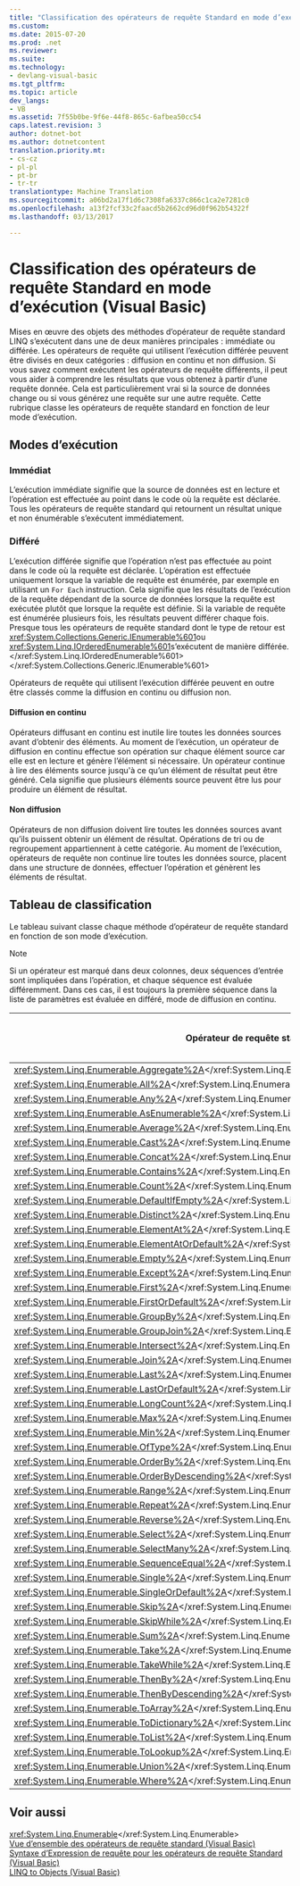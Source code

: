 ```yaml
---
title: "Classification des opérateurs de requête Standard en mode d’exécution (Visual Basic) | Documents Microsoft"
ms.custom: 
ms.date: 2015-07-20
ms.prod: .net
ms.reviewer: 
ms.suite: 
ms.technology:
- devlang-visual-basic
ms.tgt_pltfrm: 
ms.topic: article
dev_langs:
- VB
ms.assetid: 7f55b0be-9f6e-44f8-865c-6afbea50cc54
caps.latest.revision: 3
author: dotnet-bot
ms.author: dotnetcontent
translation.priority.mt:
- cs-cz
- pl-pl
- pt-br
- tr-tr
translationtype: Machine Translation
ms.sourcegitcommit: a06bd2a17f1d6c7308fa6337c866c1ca2e7281c0
ms.openlocfilehash: a13f2fcf33c2faacd5b2662cd96d0f962b54322f
ms.lasthandoff: 03/13/2017

---
```

# <a name="classification-of-standard-query-operators-by-manner-of-execution-visual-basic"></a>Classification des opérateurs de requête Standard en mode d’exécution (Visual Basic)
Mises en œuvre des objets des méthodes d’opérateur de requête standard LINQ s’exécutent dans une de deux manières principales : immédiate ou différée. Les opérateurs de requête qui utilisent l’exécution différée peuvent être divisés en deux catégories : diffusion en continu et non diffusion. Si vous savez comment exécutent les opérateurs de requête différents, il peut vous aider à comprendre les résultats que vous obtenez à partir d’une requête donnée. Cela est particulièrement vrai si la source de données change ou si vous générez une requête sur une autre requête. Cette rubrique classe les opérateurs de requête standard en fonction de leur mode d’exécution.  
  
## <a name="manners-of-execution"></a>Modes d’exécution  
  
### <a name="immediate"></a>Immédiat  
 L’exécution immédiate signifie que la source de données est en lecture et l’opération est effectuée au point dans le code où la requête est déclarée. Tous les opérateurs de requête standard qui retournent un résultat unique et non énumérable s’exécutent immédiatement.  
  
### <a name="deferred"></a>Différé  
 L’exécution différée signifie que l’opération n’est pas effectuée au point dans le code où la requête est déclarée. L’opération est effectuée uniquement lorsque la variable de requête est énumérée, par exemple en utilisant un `For Each` instruction. Cela signifie que les résultats de l’exécution de la requête dépendant de la source de données lorsque la requête est exécutée plutôt que lorsque la requête est définie. Si la variable de requête est énumérée plusieurs fois, les résultats peuvent différer chaque fois. Presque tous les opérateurs de requête standard dont le type de retour est <xref:System.Collections.Generic.IEnumerable%601>ou <xref:System.Linq.IOrderedEnumerable%601>s’exécutent de manière différée.</xref:System.Linq.IOrderedEnumerable%601> </xref:System.Collections.Generic.IEnumerable%601>  
  
 Opérateurs de requête qui utilisent l’exécution différée peuvent en outre être classés comme la diffusion en continu ou diffusion non.  
  
#### <a name="streaming"></a>Diffusion en continu  
 Opérateurs diffusant en continu est inutile lire toutes les données sources avant d’obtenir des éléments. Au moment de l’exécution, un opérateur de diffusion en continu effectue son opération sur chaque élément source car elle est en lecture et génère l’élément si nécessaire. Un opérateur continue à lire des éléments source jusqu'à ce qu’un élément de résultat peut être généré. Cela signifie que plusieurs éléments source peuvent être lus pour produire un élément de résultat.  
  
#### <a name="non-streaming"></a>Non diffusion  
 Opérateurs de non diffusion doivent lire toutes les données sources avant qu’ils puissent obtenir un élément de résultat. Opérations de tri ou de regroupement appartiennent à cette catégorie. Au moment de l’exécution, opérateurs de requête non continue lire toutes les données source, placent dans une structure de données, effectuer l’opération et génèrent les éléments de résultat.  
  
## <a name="classification-table"></a>Tableau de classification  
 Le tableau suivant classe chaque méthode d’opérateur de requête standard en fonction de son mode d’exécution.  
  
> [!NOTE]
>  Si un opérateur est marqué dans deux colonnes, deux séquences d’entrée sont impliquées dans l’opération, et chaque séquence est évaluée différemment. Dans ces cas, il est toujours la première séquence dans la liste de paramètres est évaluée en différé, mode de diffusion en continu.  
  
|Opérateur de requête standard|Type de retour|Exécution immédiate|Exécution en continu différée|Exécution Non continue différée|  
|-----------------------------|-----------------|-------------------------|----------------------------------|---------------------------------------|  
|<xref:System.Linq.Enumerable.Aggregate%2A></xref:System.Linq.Enumerable.Aggregate%2A>|TSource|x|||  
|<xref:System.Linq.Enumerable.All%2A></xref:System.Linq.Enumerable.All%2A>|<xref:System.Boolean></xref:System.Boolean>|x|||  
|<xref:System.Linq.Enumerable.Any%2A></xref:System.Linq.Enumerable.Any%2A>|<xref:System.Boolean></xref:System.Boolean>|x|||  
|<xref:System.Linq.Enumerable.AsEnumerable%2A></xref:System.Linq.Enumerable.AsEnumerable%2A>|<xref:System.Collections.Generic.IEnumerable%601></xref:System.Collections.Generic.IEnumerable%601>||x||  
|<xref:System.Linq.Enumerable.Average%2A></xref:System.Linq.Enumerable.Average%2A>|Valeur numérique unique|x|||  
|<xref:System.Linq.Enumerable.Cast%2A></xref:System.Linq.Enumerable.Cast%2A>|<xref:System.Collections.Generic.IEnumerable%601></xref:System.Collections.Generic.IEnumerable%601>||x||  
|<xref:System.Linq.Enumerable.Concat%2A></xref:System.Linq.Enumerable.Concat%2A>|<xref:System.Collections.Generic.IEnumerable%601></xref:System.Collections.Generic.IEnumerable%601>||x||  
|<xref:System.Linq.Enumerable.Contains%2A></xref:System.Linq.Enumerable.Contains%2A>|<xref:System.Boolean></xref:System.Boolean>|x|||  
|<xref:System.Linq.Enumerable.Count%2A></xref:System.Linq.Enumerable.Count%2A>|<xref:System.Int32></xref:System.Int32>|x|||  
|<xref:System.Linq.Enumerable.DefaultIfEmpty%2A></xref:System.Linq.Enumerable.DefaultIfEmpty%2A>|<xref:System.Collections.Generic.IEnumerable%601></xref:System.Collections.Generic.IEnumerable%601>||x||  
|<xref:System.Linq.Enumerable.Distinct%2A></xref:System.Linq.Enumerable.Distinct%2A>|<xref:System.Collections.Generic.IEnumerable%601></xref:System.Collections.Generic.IEnumerable%601>||x||  
|<xref:System.Linq.Enumerable.ElementAt%2A></xref:System.Linq.Enumerable.ElementAt%2A>|TSource|x|||  
|<xref:System.Linq.Enumerable.ElementAtOrDefault%2A></xref:System.Linq.Enumerable.ElementAtOrDefault%2A>|TSource|x|||  
|<xref:System.Linq.Enumerable.Empty%2A></xref:System.Linq.Enumerable.Empty%2A>|<xref:System.Collections.Generic.IEnumerable%601></xref:System.Collections.Generic.IEnumerable%601>|x|||  
|<xref:System.Linq.Enumerable.Except%2A></xref:System.Linq.Enumerable.Except%2A>|<xref:System.Collections.Generic.IEnumerable%601></xref:System.Collections.Generic.IEnumerable%601>||x|x|  
|<xref:System.Linq.Enumerable.First%2A></xref:System.Linq.Enumerable.First%2A>|TSource|x|||  
|<xref:System.Linq.Enumerable.FirstOrDefault%2A></xref:System.Linq.Enumerable.FirstOrDefault%2A>|TSource|x|||  
|<xref:System.Linq.Enumerable.GroupBy%2A></xref:System.Linq.Enumerable.GroupBy%2A>|<xref:System.Collections.Generic.IEnumerable%601></xref:System.Collections.Generic.IEnumerable%601>|||x|  
|<xref:System.Linq.Enumerable.GroupJoin%2A></xref:System.Linq.Enumerable.GroupJoin%2A>|<xref:System.Collections.Generic.IEnumerable%601></xref:System.Collections.Generic.IEnumerable%601>||x|x|  
<xref:System.Linq.Enumerable.Intersect%2A></xref:System.Linq.Enumerable.Intersect%2A>|<xref:System.Collections.Generic.IEnumerable%601></xref:System.Collections.Generic.IEnumerable%601>||x|x|  
|<xref:System.Linq.Enumerable.Join%2A></xref:System.Linq.Enumerable.Join%2A>|<xref:System.Collections.Generic.IEnumerable%601></xref:System.Collections.Generic.IEnumerable%601>||x|x|  
|<xref:System.Linq.Enumerable.Last%2A></xref:System.Linq.Enumerable.Last%2A>|TSource|x|||  
|<xref:System.Linq.Enumerable.LastOrDefault%2A></xref:System.Linq.Enumerable.LastOrDefault%2A>|TSource|x|||  
|<xref:System.Linq.Enumerable.LongCount%2A></xref:System.Linq.Enumerable.LongCount%2A>|<xref:System.Int64></xref:System.Int64>|x|||  
|<xref:System.Linq.Enumerable.Max%2A></xref:System.Linq.Enumerable.Max%2A>|Valeur numérique unique, TSource ou TResult|x|||  
|<xref:System.Linq.Enumerable.Min%2A></xref:System.Linq.Enumerable.Min%2A>|Valeur numérique unique, TSource ou TResult|x|||  
|<xref:System.Linq.Enumerable.OfType%2A></xref:System.Linq.Enumerable.OfType%2A>|<xref:System.Collections.Generic.IEnumerable%601></xref:System.Collections.Generic.IEnumerable%601>||x||  
|<xref:System.Linq.Enumerable.OrderBy%2A></xref:System.Linq.Enumerable.OrderBy%2A>|<xref:System.Linq.IOrderedEnumerable%601></xref:System.Linq.IOrderedEnumerable%601>|||x|  
|<xref:System.Linq.Enumerable.OrderByDescending%2A></xref:System.Linq.Enumerable.OrderByDescending%2A>|<xref:System.Linq.IOrderedEnumerable%601></xref:System.Linq.IOrderedEnumerable%601>|||x|  
|<xref:System.Linq.Enumerable.Range%2A></xref:System.Linq.Enumerable.Range%2A>|<xref:System.Collections.Generic.IEnumerable%601></xref:System.Collections.Generic.IEnumerable%601>||x||  
|<xref:System.Linq.Enumerable.Repeat%2A></xref:System.Linq.Enumerable.Repeat%2A>|<xref:System.Collections.Generic.IEnumerable%601></xref:System.Collections.Generic.IEnumerable%601>||x||  
|<xref:System.Linq.Enumerable.Reverse%2A></xref:System.Linq.Enumerable.Reverse%2A>|<xref:System.Collections.Generic.IEnumerable%601></xref:System.Collections.Generic.IEnumerable%601>|||x|  
|<xref:System.Linq.Enumerable.Select%2A></xref:System.Linq.Enumerable.Select%2A>|<xref:System.Collections.Generic.IEnumerable%601></xref:System.Collections.Generic.IEnumerable%601>||x||  
|<xref:System.Linq.Enumerable.SelectMany%2A></xref:System.Linq.Enumerable.SelectMany%2A>|<xref:System.Collections.Generic.IEnumerable%601></xref:System.Collections.Generic.IEnumerable%601>||x||  
|<xref:System.Linq.Enumerable.SequenceEqual%2A></xref:System.Linq.Enumerable.SequenceEqual%2A>|<xref:System.Boolean></xref:System.Boolean>|x|||  
|<xref:System.Linq.Enumerable.Single%2A></xref:System.Linq.Enumerable.Single%2A>|TSource|x|||  
|<xref:System.Linq.Enumerable.SingleOrDefault%2A></xref:System.Linq.Enumerable.SingleOrDefault%2A>|TSource|x|||  
|<xref:System.Linq.Enumerable.Skip%2A></xref:System.Linq.Enumerable.Skip%2A>|<xref:System.Collections.Generic.IEnumerable%601></xref:System.Collections.Generic.IEnumerable%601>||x||  
|<xref:System.Linq.Enumerable.SkipWhile%2A></xref:System.Linq.Enumerable.SkipWhile%2A>|<xref:System.Collections.Generic.IEnumerable%601></xref:System.Collections.Generic.IEnumerable%601>||x||  
|<xref:System.Linq.Enumerable.Sum%2A></xref:System.Linq.Enumerable.Sum%2A>|Valeur numérique unique|x|||  
|<xref:System.Linq.Enumerable.Take%2A></xref:System.Linq.Enumerable.Take%2A>|<xref:System.Collections.Generic.IEnumerable%601></xref:System.Collections.Generic.IEnumerable%601>||x||  
<xref:System.Linq.Enumerable.TakeWhile%2A></xref:System.Linq.Enumerable.TakeWhile%2A>|<xref:System.Collections.Generic.IEnumerable%601></xref:System.Collections.Generic.IEnumerable%601>||x||  
|<xref:System.Linq.Enumerable.ThenBy%2A></xref:System.Linq.Enumerable.ThenBy%2A>|<xref:System.Linq.IOrderedEnumerable%601></xref:System.Linq.IOrderedEnumerable%601>|||x|  
|<xref:System.Linq.Enumerable.ThenByDescending%2A></xref:System.Linq.Enumerable.ThenByDescending%2A>|<xref:System.Linq.IOrderedEnumerable%601></xref:System.Linq.IOrderedEnumerable%601>|||x|  
|<xref:System.Linq.Enumerable.ToArray%2A></xref:System.Linq.Enumerable.ToArray%2A>|Tableau TSource|x|||  
|<xref:System.Linq.Enumerable.ToDictionary%2A></xref:System.Linq.Enumerable.ToDictionary%2A>|<xref:System.Collections.Generic.Dictionary%602></xref:System.Collections.Generic.Dictionary%602>|x|||  
|<xref:System.Linq.Enumerable.ToList%2A></xref:System.Linq.Enumerable.ToList%2A>|<xref:System.Collections.Generic.IList%601></xref:System.Collections.Generic.IList%601>|x|||  
|<xref:System.Linq.Enumerable.ToLookup%2A></xref:System.Linq.Enumerable.ToLookup%2A>|<xref:System.Linq.ILookup%602></xref:System.Linq.ILookup%602>|x|||  
|<xref:System.Linq.Enumerable.Union%2A></xref:System.Linq.Enumerable.Union%2A>|<xref:System.Collections.Generic.IEnumerable%601></xref:System.Collections.Generic.IEnumerable%601>||x||  
|<xref:System.Linq.Enumerable.Where%2A></xref:System.Linq.Enumerable.Where%2A>|<xref:System.Collections.Generic.IEnumerable%601></xref:System.Collections.Generic.IEnumerable%601>||x||  
  
## <a name="see-also"></a>Voir aussi  
 <xref:System.Linq.Enumerable></xref:System.Linq.Enumerable>   
 [Vue d’ensemble des opérateurs de requête standard (Visual Basic)](../../../../visual-basic/programming-guide/concepts/linq/standard-query-operators-overview.md)   
 [Syntaxe d’Expression de requête pour les opérateurs de requête Standard (Visual Basic)](../../../../visual-basic/programming-guide/concepts/linq/query-expression-syntax-for-standard-query-operators.md)   
 [LINQ to Objects (Visual Basic)](../../../../visual-basic/programming-guide/concepts/linq/linq-to-objects.md)
